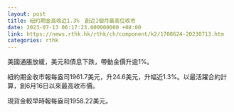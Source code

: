 ```yaml
---
layout: post
title: 紐約期金高收近1.3%　創近1個月最高位收市
date: 2023-07-13 06:17:23.000000000 +08:00
link: https://news.rthk.hk/rthk/ch/component/k2/1708624-20230713.htm
categories: rthk
---
```


美國通脹放緩，美元和債息下跌，帶動金價升逾1%。

紐約期金收市報每盎司1961.7美元，升24.6美元，升幅近1.3%。以最活躍合約計算，創6月16日以來最高收市價。

現貨金較早時報每盎司1958.22美元。
